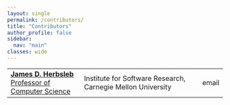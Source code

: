 ```yaml
---
layout: single
permalink: /contributors/
title: "Contributors"
author_profile: false
sidebar:
  nav: "main"
classes: wide
---
```

<table>
<tr>
  <td><a href="https://herbsleb.org/"><strong>James D. Herbsleb</strong><br>Professor of Computer Science</td>
  <td>Institute for Software Research, Carnegie Mellon University</td>
  <td>email</td>
</tr>
</table>
